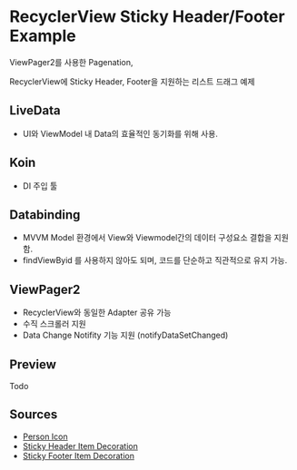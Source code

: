 # RecyclerView Sticky Header/Footer Example



ViewPager2를 사용한 Pagenation,

RecyclerView에 Sticky Header, Footer을 지원하는 리스트 드래그 예제





## LiveData

-  UI와 ViewModel 내 Data의 효율적인 동기화를 위해 사용.





## Koin

- DI 주입 툴






## Databinding

- MVVM Model 환경에서 View와 Viewmodel간의 데이터 구성요소 결합을 지원함.
- findViewByid 를 사용하지 않아도 되며, 코드를 단순하고 직관적으로 유지 가능.





## ViewPager2 

- RecyclerView와 동일한 Adapter 공유 가능
- 수직 스크롤러 지원
- Data Change Notifity 기능 지원 (notifyDataSetChanged)





## Preview

Todo





## Sources

- [Person Icon](https://icons8.com/icons/set/person)
- [Sticky Header Item Decoration](https://jhpop.tistory.com/152)
- [Sticky Footer Item Decoration](https://stackoverflow.com/questions/33890709/how-implement-sticky-footer-in-recyclerview)